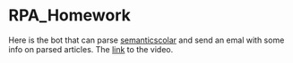 # RPA_Homework
Here is the bot that can parse [semanticscolar](https://www.semanticscholar.org/) and send an emal with some info on parsed articles.
The [link](https://www.loom.com/share/014fb0b5de9445fdba865a707e8f98f9) to the video.
